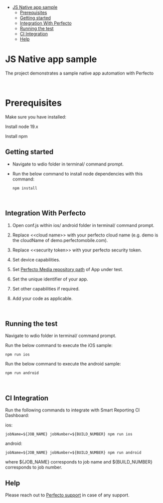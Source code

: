 - [JS Native app sample](#js-native-app-sample)
  - [Prerequisites](#Prerequisites)
  - [Getting started](#getting-started)
  - [Integration With Perfecto](#integration-with-perfecto)
  - [Running the test](#running-the-test)
  - [CI Integration](#ci-integration)
  - [Help](#help)
  

# JS Native app sample
The project demonstrates a sample native app automation with Perfecto

</br>

# Prerequisites

Make sure you have installed:

Install node 19.x

Install npm

## Getting started
- Navigate to wdio folder in terminal/ command prompt. 
- Run the below command to install node dependencies with this command:

      npm install

</br>

## Integration With Perfecto

1. Open conf.js within ios/ android folder in  terminal/ command prompt.
   
2. Replace <\<cloud name>> with your perfecto cloud name (e.g. demo is the cloudName of demo.perfectomobile.com).

3. Replace <\<security token>> with your perfecto security token.

4. Set device capabilities.

5. Set [Perfecto Media repository path](https://developers.perfectomobile.com/display/TT/Upload+a+file+to+the+repository+via+API+using+Postman+or+cURL) of App under test.

6. Set the unique identifier of your app.

7. Set other capabilities if required.
   
8. Add your code as applicable.

</br>

## Running the test

Navigate to wdio folder in terminal/ command prompt. 

Run the below command to execute the iOS sample:

    npm run ios

Run the below command to execute the android sample:

    npm run android


</br>

## CI Integration

Run the following commands to integrate with Smart Reporting CI Dashboard:

ios:

    jobName=${JOB_NAME} jobNumber=${BUILD_NUMBER} npm run ios

android:

    jobName=${JOB_NAME} jobNumber=${BUILD_NUMBER} npm run android

where \${JOB_NAME} corresponds to job name and \${BUILD_NUMBER} corresponds to job number.

## Help

Please reach out to [Perfecto support](https://support.perfecto.io) in case of any support.